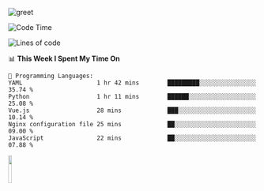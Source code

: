![greet](https://user-images.githubusercontent.com/44234583/146624354-9d461392-3676-4e7a-b12f-debc7319f53b.gif) 


<!--START_SECTION:waka-->
![Code Time](http://img.shields.io/badge/Code%20Time-607%20hrs%2055%20mins-blue)

![Lines of code](https://img.shields.io/badge/From%20Hello%20World%20I%27ve%20Written-6.2%20million%20lines%20of%20code-blue)

📊 **This Week I Spent My Time On** 

```text
💬 Programming Languages: 
YAML                     1 hr 42 mins        █████████░░░░░░░░░░░░░░░░   35.74 % 
Python                   1 hr 11 mins        ██████░░░░░░░░░░░░░░░░░░░   25.08 % 
Vue.js                   28 mins             ███░░░░░░░░░░░░░░░░░░░░░░   10.14 % 
Nginx configuration file 25 mins             ██░░░░░░░░░░░░░░░░░░░░░░░   09.00 % 
JavaScript               22 mins             ██░░░░░░░░░░░░░░░░░░░░░░░   07.88 % 
```


<!--END_SECTION:waka-->
<img src="https://user-images.githubusercontent.com/44234583/191059235-95ebfce1-7fc7-4eee-baff-214d902e7c18.gif" width="12%"/>
